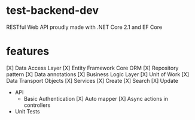 # test-backend-dev
RESTful Web API proudly made with .NET Core 2.1 and EF Core

# features
[X] Data Access Layer
    [X] Entity Framework Core ORM
    [X] Repository pattern
    [X] Data annotations
[X] Business Logic Layer
    [X] Unit of Work
    [X] Data Transport Objects
    [X] Services
        [X] Create
        [X] Search
        [X] Update 
* API
    * Basic Authentication
    [X] Auto mapper
    [X] Async actions in controllers
* Unit Tests